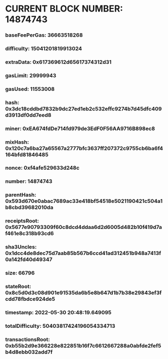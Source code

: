 # CURRENT BLOCK NUMBER: 14874743

### baseFeePerGas: 36663518268
### difficulty: 15041201819913024
### extraData: 0x617369612d65617374312d31
### gasLimit: 29999943
### gasUsed: 11553008
### hash: 0x3dc18cddbd7832b9dc27ed1eb2c532effc9274b7d45dfc409d3913df0dd7eed8
### miner: 0xEA674fdDe714fd979de3EdF0F56AA9716B898ec8
### mixHash: 0x120c7a6ba27a65567a2777bfc3637ff207372c9755cb6ba6f4164bfd81846485
### nonce: 0xf4afe529633d248c
### number: 14874743
### parentHash: 0x593d670e0abac7689ac33e418bf54518e5021190421c504a1b8cbd39682010da
### receiptsRoot: 0x5677e90793309f60c8dcd4ddaa6d2d6005d482b10f419d7af461e8c318b93cd6
### sha3Uncles: 0x1dcc4de8dec75d7aab85b567b6ccd41ad312451b948a7413f0a142fd40d49347
### size: 66796
### stateRoot: 0x8c5d0d3c08d901e91535da6b5e8b647d1b7b38e29843ef3fcdd78fbdce924de5
### timestamp: 2022-05-30 20:48:19.649095
### totalDifficulty: 50403817424196054334713
### transactionsRoot: 0xb55b2d9e366228e822851b16f7c6612667288a0abfde2fef5b4d8ebb032add7f
